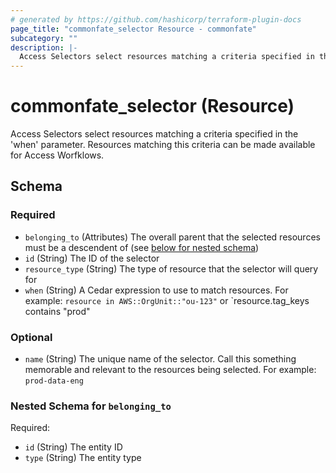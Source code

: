 ```yaml
---
# generated by https://github.com/hashicorp/terraform-plugin-docs
page_title: "commonfate_selector Resource - commonfate"
subcategory: ""
description: |-
  Access Selectors select resources matching a criteria specified in the 'when' parameter. Resources matching this criteria can be made available for Access Worfklows.
---
```


# commonfate_selector (Resource)

Access Selectors select resources matching a criteria specified in the 'when' parameter. Resources matching this criteria can be made available for Access Worfklows.



<!-- schema generated by tfplugindocs -->
## Schema

### Required

- `belonging_to` (Attributes) The overall parent that the selected resources must be a descendent of (see [below for nested schema](#nestedatt--belonging_to))
- `id` (String) The ID of the selector
- `resource_type` (String) The type of resource that the selector will query for
- `when` (String) A Cedar expression to use to match resources. For example: `resource in AWS::OrgUnit::"ou-123"` or `resource.tag_keys contains "prod"

### Optional

- `name` (String) The unique name of the selector. Call this something memorable and relevant to the resources being selected. For example: `prod-data-eng`

<a id="nestedatt--belonging_to"></a>
### Nested Schema for `belonging_to`

Required:

- `id` (String) The entity ID
- `type` (String) The entity type



